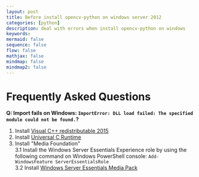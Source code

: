 ```yaml
---
layout: post
title: Before install opencv-python on windows server 2012 
categories: [python]
description: deal with errors when install opencv-python on windows
keywords: 
mermaid: false
sequence: false
flow: false
mathjax: false
mindmap: false
mindmap2: false
---
```

# Frequently Asked Questions
**Q: Import fails on Windows: ``ImportError: DLL load failed: The specified module could not be found.``?**
1. Install [Visual C++ redistributable 2015](https://www.microsoft.com/en-us/download/details.aspx?id=48145)
2. Install [Universal C Runtime](https://support.microsoft.com/en-us/help/2999226/update-for-universal-c-runtime-in-windows)
3. Install "Media Foundation"  
    3.1 Install the Windows Server Essentials Experience role by using the following command on Windows PowerShell console: ```Add-WindowsFeature ServerEssentialsRole```  
    3.2 Install [Windows Server Essentials Media Pack](https://www.microsoft.com/en-us/download/details.aspx?id=40837)


